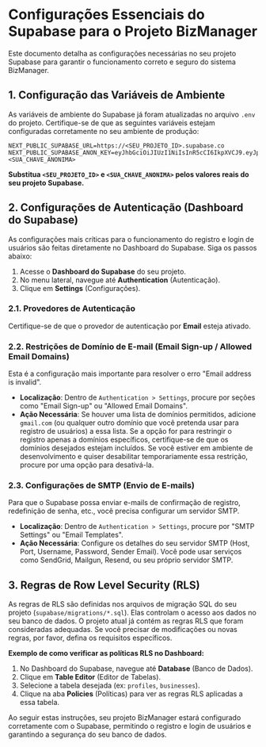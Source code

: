 # Configurações Essenciais do Supabase para o Projeto BizManager

Este documento detalha as configurações necessárias no seu projeto Supabase para garantir o funcionamento correto e seguro do sistema BizManager.

## 1. Configuração das Variáveis de Ambiente

As variáveis de ambiente do Supabase já foram atualizadas no arquivo `.env` do projeto. Certifique-se de que as seguintes variáveis estejam configuradas corretamente no seu ambiente de produção:

```
NEXT_PUBLIC_SUPABASE_URL=https://<SEU_PROJETO_ID>.supabase.co
NEXT_PUBLIC_SUPABASE_ANON_KEY=eyJhbGciOiJIUzI1NiIsInR5cCI6IkpXVCJ9.eyJpc3MiOiJzdXBhYmFzZSIsInJlZiI6IjxTRVVfUFJPSkVOVE9fSUQ+Iiwicm9sZSI6ImFub24iLCJpYXQiOjE3NTMzMjEzMTEsImV4cCI6MjA2ODg5NzMxMX0.<SUA_CHAVE_ANONIMA>
```

**Substitua `<SEU_PROJETO_ID>` e `<SUA_CHAVE_ANONIMA>` pelos valores reais do seu projeto Supabase.**

## 2. Configurações de Autenticação (Dashboard do Supabase)

As configurações mais críticas para o funcionamento do registro e login de usuários são feitas diretamente no Dashboard do Supabase. Siga os passos abaixo:

1.  Acesse o **Dashboard do Supabase** do seu projeto.
2.  No menu lateral, navegue até **Authentication** (Autenticação).
3.  Clique em **Settings** (Configurações).

### 2.1. Provedores de Autenticação

Certifique-se de que o provedor de autenticação por **Email** esteja ativado.

### 2.2. Restrições de Domínio de E-mail (Email Sign-up / Allowed Email Domains)

Esta é a configuração mais importante para resolver o erro "Email address is invalid".

-   **Localização**: Dentro de `Authentication > Settings`, procure por seções como "Email Sign-up" ou "Allowed Email Domains".
-   **Ação Necessária**: Se houver uma lista de domínios permitidos, adicione `gmail.com` (ou qualquer outro domínio que você pretenda usar para registro de usuários) a essa lista. Se a opção for para restringir o registro apenas a domínios específicos, certifique-se de que os domínios desejados estejam incluídos. Se você estiver em ambiente de desenvolvimento e quiser desabilitar temporariamente essa restrição, procure por uma opção para desativá-la.

### 2.3. Configurações de SMTP (Envio de E-mails)

Para que o Supabase possa enviar e-mails de confirmação de registro, redefinição de senha, etc., você precisa configurar um servidor SMTP.

-   **Localização**: Dentro de `Authentication > Settings`, procure por "SMTP Settings" ou "Email Templates".
-   **Ação Necessária**: Configure os detalhes do seu servidor SMTP (Host, Port, Username, Password, Sender Email). Você pode usar serviços como SendGrid, Mailgun, Resend, ou seu próprio servidor SMTP.

## 3. Regras de Row Level Security (RLS)

As regras de RLS são definidas nos arquivos de migração SQL do seu projeto (`supabase/migrations/*.sql`). Elas controlam o acesso aos dados no seu banco de dados. O projeto atual já contém as regras RLS que foram consideradas adequadas. Se você precisar de modificações ou novas regras, por favor, defina os requisitos específicos.

**Exemplo de como verificar as políticas RLS no Dashboard:**

1.  No Dashboard do Supabase, navegue até **Database** (Banco de Dados).
2.  Clique em **Table Editor** (Editor de Tabelas).
3.  Selecione a tabela desejada (ex: `profiles`, `businesses`).
4.  Clique na aba **Policies** (Políticas) para ver as regras RLS aplicadas a essa tabela.

Ao seguir estas instruções, seu projeto BizManager estará configurado corretamente com o Supabase, permitindo o registro e login de usuários e garantindo a segurança do seu banco de dados.

